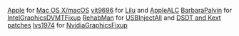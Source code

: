 [Apple](https://apple.com) for [Mac OS X/macOS](https://www.apple.com/macos/high-sierra/)
[vit9696](https://github.com/vit9696) for [Lilu](https://github.com/vit9696/Lilu) and [AppleALC](https://github.com/vit9696/AppleALC)
[BarbaraPalvin](https://github.com/BarbaraPalvin) for [IntelGraphicsDVMTFixup](https://github.com/BarbaraPalvin/IntelGraphicsDVMTFixup)
[RehabMan](https://github.com/RehabMan) for [USBInjectAll](https://github.com/RehabMan/OS-X-USB-Inject-All) and [DSDT and Kext patches](https://github.com/RehabMan/OS-X-USB-Inject-All/blob/master/config_patches.plist)
[lvs1974](https://github.com/lvs1974) for [NvidiaGraphicsFixup](https://github.com/lvs1974/NvidiaGraphicsFixup)